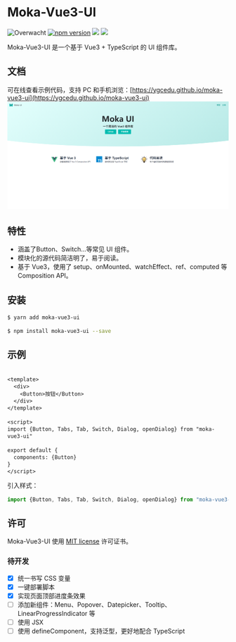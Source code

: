 # Moka-Vue3-UI

![Overwacht](https://img.shields.io/badge/ui--lib-moka--vue3-FFC429.svg)
[![npm version](https://badge.fury.io/js/moka-vue3-ui.svg)](https://badge.fury.io/js/moka-vue3-ui)
![](https://img.shields.io/npm/l/moka-vue3-ui.svg)
![](https://img.shields.io/github/stars/ygcedu/moka-vue3-ui.svg?style=social)

Moka-Vue3-UI 是一个基于 Vue3 + TypeScript 的 UI 组件库。

## 文档

可在线查看示例代码，支持 PC 和手机浏览：[https://ygcedu.github.io/moka-vue3-ui](https://ygcedu.github.io/moka-vue3-ui)
![img.png](screenshot/home.png)

## 特性

- 涵盖了Button、Switch...等常见 UI 组件。
- 模块化的源代码简洁明了，易于阅读。
- 基于 Vue3，使用了 setup、onMounted、watchEffect、ref、computed 等 Composition API。

## 安装

```bash
$ yarn add moka-vue3-ui
```

```bash
$ npm install moka-vue3-ui --save
```

## 示例

```vue

<template>
  <div>
    <Button>按钮</Button>
  </div>
</template>

<script>
import {Button, Tabs, Tab, Switch, Dialog, openDialog} from "moka-vue3-ui"

export default {
  components: {Button}
}
</script>
```

引入样式：

```javascript
import {Button, Tabs, Tab, Switch, Dialog, openDialog} from "moka-vue3-ui"
```

## 许可

Moka-Vue3-UI 使用 [MIT license](https://opensource.org/licenses/MIT) 许可证书。

### 待开发

- [x] 统一书写 CSS 变量
- [x] 一键部署脚本
- [x] 实现页面顶部进度条效果
- [ ] 添加新组件：Menu、Popover、Datepicker、Tooltip、LinearProgressIndicator 等
- [ ] 使用 JSX
- [ ] 使用 defineComponent，支持泛型，更好地配合 TypeScript